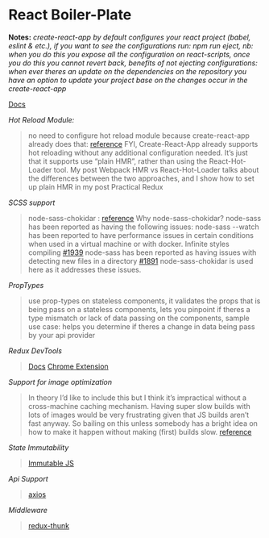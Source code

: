 # React Boiler-Plate
 

**Notes:**
  _create-react-app by default configures your react project (babel, eslint & etc.), if you want to see the configurations run: npm run eject, nb: when you do this you expose all the configuration on react-scripts, once you do this you cannot revert back, benefits of not ejecting configurations: when ever theres an update on the dependencies on the repository you have an option to update your project base on the changes occur in the create-react-app_
  
[Docs](https://github.com/facebook/create-react-app/blob/master/packages/react-scripts/template/README.md)

*Hot Reload Module:*
> no  need  to  configure  hot  reload  module
because  create-react-app  already  does  that: [reference](https://medium.com/@otduet/create-react-app-hot-reloading-b8d4543da641)
FYI,  Create-React-App  already  supports  hot  reloading  without  any  additional
configuration  needed.  It’s  just  that  it  supports  use “plain  HMR”,  rather  than
using  the  React-Hot-Loader  tool.
My  post  Webpack  HMR  vs  React-Hot-Loader  talks  about  the  differences  between the  two  approaches,  and  I  show  how  to  set  up  plain  HMR  in  my  post  Practical  Redux

*SCSS support*
>node-sass-chokidar : [reference](https://github.com/facebook/create-react-app/blob/master/packages/react-scripts/template/README.md#adding-a-css-preprocessor-sass-less-etc) 
>Why node-sass-chokidar? 
>node-sass has been reported as having the following issues:
node-sass --watch has been reported to have  performance issues in certain conditions when used in a virtual machine or with docker. Infinite styles compiling  [#1939](https://github.com/facebookincubator/create-react-app/issues/1939) node-sass  has been reported as having issues with detecting new files in a directory  [#1891](https://github.com/sass/node-sass/issues/1891) node-sass-chokidar  is used here as it addresses these issues.

*PropTypes*
>use prop-types on stateless components, it validates the props that is being pass on a stateless components, lets you pinpoint if theres a type mismatch or lack of data passing on the components, sample use case: helps you determine if theres a change in data being pass by your api provider
>
*Redux DevTools* 
 >[Docs](https://github.com/zalmoxisus/redux-devtools-extension)  [Chrome Extension](https://chrome.google.com/webstore/detail/redux-devtools/lmhkpmbekcpmknklioeibfkpmmfibljd)  

*Support for image optimization* 
 >In theory I’d like to include this but I think it’s impractical without a cross-machine caching mechanism. Having super slow builds with lots of images would be very frustrating given that JS builds aren’t fast anyway. So bailing on this unless somebody has a bright idea on how to make it happen without making (first) builds slow. [reference](https://github.com/facebook/create-react-app/issues/1154)  

*State Immutability*  
>[Immutable JS](https://facebook.github.io/immutable-js/)


*Api Support*  
>[axios](https://github.com/axios/axios)

*Middleware*  
>[redux-thunk](https://github.com/reduxjs/redux-thunk)

